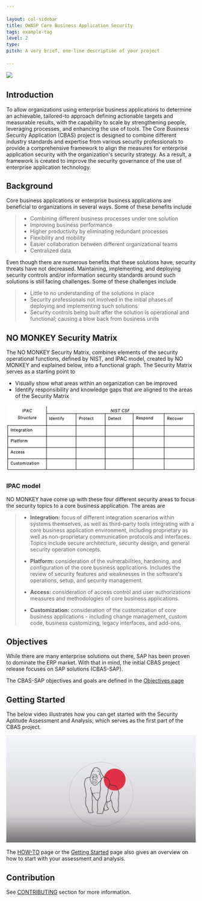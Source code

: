 ```yaml
---

layout: col-sidebar
title: OWASP Core Business Application Security
tags: example-tag
level: 2
type: 
pitch: A very brief, one-line description of your project

---
```


<img src="assets/images/logo.png" width="150"/>

## Introduction
To allow organizations using enterprise business applications to determine an achievable, tailored-to approach defining actionable targets and measurable results, with the capability to scale by strengthening people, leveraging processes, and enhancing the use of tools. The Core Business Security Application (CBAS) project is designed to combine different industry standards and expertise from various security professionals to provide a comprehensive framework to align the measures for enterprise application security with the organization's security strategy. As a result, a framework is created to improve the security governance of the use of enterprise application technology.

## Background
Core business applications or enterprise business applications are beneficial to organizations in several ways. Some of these benefits include

> - Combining different business processes under one solution
> - Improving business performance
> - Higher productivity by eliminating redundant processes
> - Flexibility and mobility
> - Easier collaboration between different organizational teams
> - Centralized data

Even though there are numerous benefits that these solutions have, security threats have not decreased. Maintaining, implementing, and deploying security controls and/or information security standards around such solutions is still facing challenges. Some of these challenges include

> - Little to no understanding of the solutions in place
> - Security professionals not involved in the initial phases of deploying and implementing such solutions
> - Security controls being built after the solution is operational and functional; causing a blow back from business units

## NO MONKEY Security Matrix

The NO MONKEY Security Matrix, combines elements of the security operational functions, defined by NIST, and IPAC model, created by NO MONKEY and explained below, into a functional graph. The Security Matrix serves as a starting point to

- Visually show what areas within an organization can be improved
- Identify responsibility and knowledge gaps that are aligned to the areas of the Security Matrix

![](assets/images/NM-Matrix.png)


### IPAC model

NO MONKEY have come up with these four different security areas to focus the security topics to a core business application. The areas are



> - **Integration:** focus of different integration scenarios within systems themselves, as well as third-party tools integrating with a core business application environment, including proprietary as well as non-proprietary communication protocols and interfaces. Topics include secure architecture, security design, and general security operation concepts.
>
> - **Platform:** consideration of the vulnerabilities, hardening, and configuration of the core business applications. Includes the review of security features and weaknesses in the software's operations, setup, and security management.
> - **Access:** consideration of access control and user authorizations measures and methodologies of core business applications.
> - **Customization:** consideration of the customization of core business applications - including change management, custom code, business customizing, legacy interfaces, and add-ons.

## Objectives

While there are many enterprise solutions out there, SAP has been proven to dominate the ERP market. With that in mind, the initial CBAS project release focuses on SAP solutions (CBAS-SAP).

The CBAS-SAP objectives and goals are defined in the [Objectives page](https://github.com/NO-MONKEY/CBAS/blob/master/Objectives.md)

## Getting Started

The below video illustrates how you can get started with the Security Aptitude Assessment and Analysis; which serves as the first part of the CBAS project.

[![Getting Started](assets/images/Example_4.gif)](https://www.youtube.com/watch?v=ZglYrmugTX0)

The [HOW-TO](https://github.com/NO-MONKEY/CBAS/blob/master/HOW_TO.md) page or the [Getting Started](https://owasp.org/www-project-core-business-application-security/#div-getting_started) page also gives an overview on how to start with your assessment and analysis.

## Contribution

See [CONTRIBUTING](https://github.com/NO-MONKEY/CBAS/blob/master/CONTRIBUTING.md) section for more information.    

